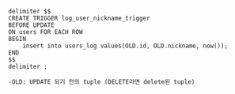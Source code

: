 ```MySql
delimiter $$
CREATE TRIGGER log_user_nickname_trigger
BEFORE UPDATE
ON users FOR EACH ROW
BEGIN
	insert into users_log values(OLD.id, OLD.nickname, now());
END
$$
delimiter ;
```
	-OLD: UPDATE 되기 전의 tuple (DELETE라면 delete된 tuple)

